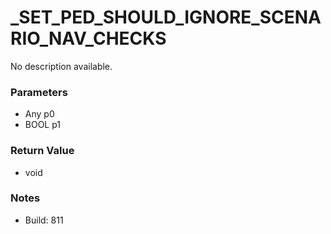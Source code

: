 # _SET_PED_SHOULD_IGNORE_SCENARIO_NAV_CHECKS

No description available.

### Parameters
* Any p0
* BOOL p1

### Return Value
* void

### Notes
* Build: 811

